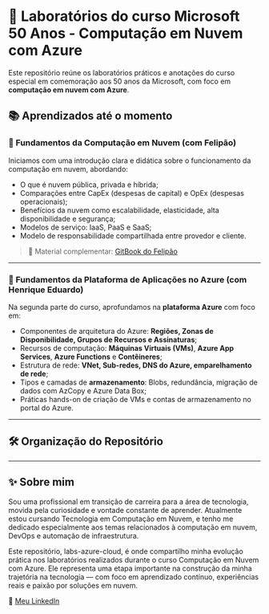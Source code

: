 # 🚀 Laboratórios do curso Microsoft 50 Anos - Computação em Nuvem com Azure

Este repositório reúne os laboratórios práticos e anotações do curso especial em comemoração aos 50 anos da Microsoft, com foco em **computação em nuvem com Azure**.

## 📚 Aprendizados até o momento

### 🔹 Fundamentos da Computação em Nuvem (com Felipão)
Iniciamos com uma introdução clara e didática sobre o funcionamento da computação em nuvem, abordando:
- O que é nuvem pública, privada e híbrida;
- Comparações entre CapEx (despesas de capital) e OpEx (despesas operacionais);
- Benefícios da nuvem como escalabilidade, elasticidade, alta disponibilidade e segurança;
- Modelos de serviço: IaaS, PaaS e SaaS;
- Modelo de responsabilidade compartilhada entre provedor e cliente.

> 📖 Material complementar: [GitBook do Felipão](https://felipe-aguiar.gitbook.io/cloud-fundamentals)

---

### 🔹 Fundamentos da Plataforma de Aplicações no Azure (com Henrique Eduardo)
Na segunda parte do curso, aprofundamos na **plataforma Azure** com foco em:
- Componentes de arquitetura do Azure: **Regiões, Zonas de Disponibilidade, Grupos de Recursos e Assinaturas**;
- Recursos de computação: **Máquinas Virtuais (VMs)**, **Azure App Services**, **Azure Functions** e **Contêineres**;
- Estrutura de rede: **VNet, Sub-redes, DNS do Azure, emparelhamento de rede**;
- Tipos e camadas de **armazenamento**: Blobs, redundância, migração de dados com AzCopy e Azure Data Box;
- Práticas hands-on de criação de VMs e contas de armazenamento no portal do Azure.

---

## 🛠️ Organização do Repositório



---

## ✨ Sobre mim

Sou uma profissional em transição de carreira para a área de tecnologia, movida pela curiosidade e vontade constante de aprender. Atualmente estou cursando Tecnologia em Computação em Nuvem, e tenho me dedicado especialmente aos temas relacionados à computação em nuvem, DevOps e automação de infraestrutura.

Este repositório, labs-azure-cloud, é onde compartilho minha evolução prática nos laboratórios realizados durante o curso Computação em Nuvem com Azure. Ele representa uma etapa importante na construção da minha trajetória na tecnologia — com foco em aprendizado contínuo, experiências reais e paixão por soluções em nuvem.

📍 [Meu LinkedIn](https://www.linkedin.com/in/kfreitas-sampaio)

